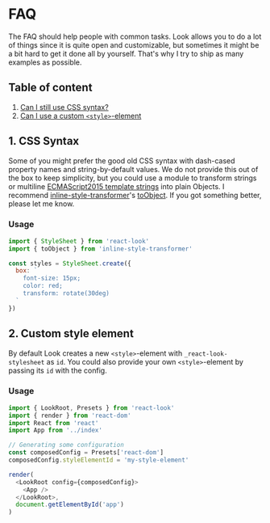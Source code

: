 # FAQ
The FAQ should help people with common tasks. Look allows you to do a lot of things since it is quite open and customizable, but sometimes it might be a bit hard to get it done all by yourself. That's why I try to ship as many examples as possible.

## Table of content
1. [Can I still use CSS syntax?](#1-css-syntax)
2. [Can I use a custom `<style>`-element](#2-custom-style-element)

## 1. CSS Syntax
Some of you might prefer the good old CSS syntax with dash-cased property names and string-by-default values.
We do not provide this out of the box to keep simplicity, but you could use a module to transform strings or multiline [ECMAScript2015 template strings](https://developer.mozilla.org/de/docs/Web/JavaScript/Reference/template_strings) into plain Objects.
I recommend [inline-style-transformer](https://github.com/rofrischmann/inline-style-transformer)'s [toObject](https://github.com/rofrischmann/inline-style-transformer#toobjectcss). If you got something better, please let me know.

### Usage
```javascript
import { StyleSheet } from 'react-look'
import { toObject } from 'inline-style-transformer'

const styles = StyleSheet.create({
  box: `
    font-size: 15px;
    color: red;
    transform: rotate(30deg)
  `
})
```

## 2. Custom style element
By default Look creates a new `<style>`-element with `_react-look-stylesheet` as `id`. You could also provide your own `<style>`-element by passing its `id` with the config.

### Usage
```javascript
import { LookRoot, Presets } from 'react-look'
import { render } from 'react-dom'
import React from 'react'
import App from '../index'

// Generating some configuration
const composedConfig = Presets['react-dom']
composedConfig.styleElementId = 'my-style-element'

render(
  <LookRoot config={composedConfig}>
    <App />
  </LookRoot>,
  document.getElementById('app')
)
```

